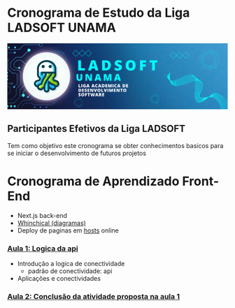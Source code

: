 # Cronograma de Estudo da Liga LADSOFT UNAMA

![img](/imagens/image_readme.png)

## Participantes Efetivos da Liga LADSOFT

Tem como objetivo este cronograma se obter conhecimentos basicos para se iniciar o desenvolvimento de futuros projetos

# Cronograma de Aprendizado Front-End

- Next.js back-end
- [Whinchical (diagramas)](https://whimsical.com/)
- Deploy de paginas em [hosts](https://www.netlify.com/) online

### [Aula 1: Logica da api](/cronograma-back-end/aula-1/README.md)

- Introdução a logica de conectividade
  - padrão de conectividade: api
- Aplicações e conectividades

### [Aula 2: Conclusão da atividade proposta na aula 1](/cronograma-back-end/aula-2/)

<!-- ### [Aula 3: Interatividade com JavaScript Básico]() -->
